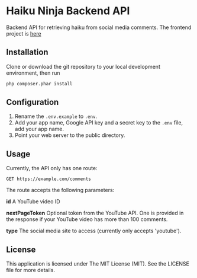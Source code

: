 # Haiku Ninja Backend API

Backend API for retrieving haiku from social media comments. The frontend project is [here](https://github.com/maxleaver/haiku-ninja-frontend)

## Installation

Clone or download the git repository to your local development environment, then run
```bash
php composer.phar install
```

## Configuration
1. Rename the `.env.example` to `.env`.
2. Add your app name, Google API key and a secret key to the `.env` file, add your app name.
5. Point your web server to the public directory.

## Usage

Currently, the API only has one route:

```GET https://example.com/comments```

The route accepts the following parameters:

**id**
A YouTube video ID

**nextPageToken**
Optional token from the YouTube API. One is provided in the response if your YouTube video has more than 100 comments.

**type**
The social media site to access (currently only accepts 'youtube').

## License

This application is licensed under The MIT License (MIT). See the LICENSE file for more details.